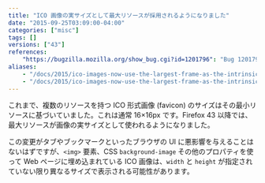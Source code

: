 ```yaml
---
title: "ICO 画像の実サイズとして最大リソースが採用されるようになりました"
date: "2015-09-25T03:09:00-04:00"
categories: ["misc"]
tags: []
versions: ["43"]
references:
    "https://bugzilla.mozilla.org/show_bug.cgi?id=1201796": "Bug 1201796 - Add downscale-during-decode support for the ICO decoder"
aliases:
    - "/docs/2015/ico-images-now-use-the-largest-frame-as-the-intrinsic-dimention/"
    - "/docs/2015/ico-images-now-use-the-largest-frame-as-the-intrinsic-dimension/"
---
```

これまで、複数のリソースを持つ ICO 形式画像 (favicon) のサイズはその最小リソースに基づいていました。これは通常 16×16px です。Firefox 43 以降では、最大リソースが画像の実サイズとして使われるようになりました。

この変更がタブやブックマークといったブラウザの UI に悪影響を与えることはないはずですが、`<img>` 要素、CSS `background-image` その他のプロパティを使って Web ページに埋め込まれている ICO 画像は、`width` と `height` が指定されていない限り異なるサイズで表示される可能性があります。
